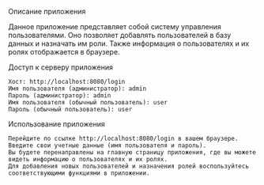 Описание приложения

Данное приложение представляет собой систему управления пользователями. Оно позволяет добавлять пользователей в базу данных и назначать им роли. Также информация о пользователях и их ролях отображается в браузере.

Доступ к серверу приложения

    Хост: http://localhost:8080/login
    Имя пользователя (администратор): admin
    Пароль (администратор): admin
    Имя пользователя (обычный пользователь): user
    Пароль (обычный пользователь): user


Использование приложения

    Перейдите по ссылке http://localhost:8080/login в вашем браузере.
    Введите свои учетные данные (имя пользователя и пароль).
    Вы будете перенаправлены на главную страницу приложения, где вы можете видеть информацию о пользователях и их ролях.
    Для добавления новых пользователей и назначения ролей воспользуйтесь соответствующими функциями в приложении.
